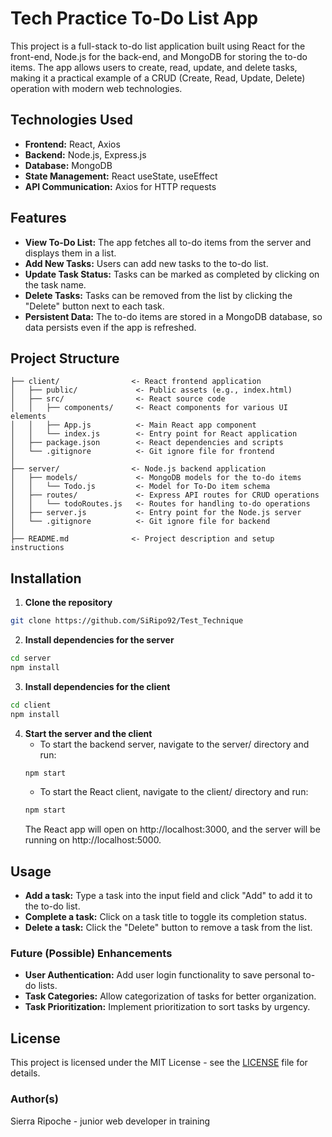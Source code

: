 # Tech Practice To-Do List App
This project is a full-stack to-do list application built using React for the front-end, Node.js for the back-end, and MongoDB for storing the to-do items. The app allows users to create, read, update, and delete tasks, making it a practical example of a CRUD (Create, Read, Update, Delete) operation with modern web technologies.

## Technologies Used
- **Frontend:** React, Axios
- **Backend:** Node.js, Express.js
- **Database:** MongoDB
- **State Management:** React useState, useEffect
- **API Communication:** Axios for HTTP requests

## Features
- **View To-Do List:** The app fetches all to-do items from the server and displays them in a list.
- **Add New Tasks:** Users can add new tasks to the to-do list.
- **Update Task Status:** Tasks can be marked as completed by clicking on the task name.
- **Delete Tasks:** Tasks can be removed from the list by clicking the "Delete" button next to each task.
- **Persistent Data:** The to-do items are stored in a MongoDB database, so data persists even if the app is refreshed.

## Project Structure
```text
├── client/                <- React frontend application
│   ├── public/             <- Public assets (e.g., index.html)
│   ├── src/                <- React source code
│   │   ├── components/     <- React components for various UI elements
│   │   ├── App.js          <- Main React app component
│   │   └── index.js        <- Entry point for React application
│   ├── package.json        <- React dependencies and scripts
│   └── .gitignore          <- Git ignore file for frontend
│
├── server/                <- Node.js backend application
│   ├── models/             <- MongoDB models for the to-do items
│   │   └── Todo.js         <- Model for To-Do item schema
│   ├── routes/             <- Express API routes for CRUD operations
│   │   └── todoRoutes.js   <- Routes for handling to-do operations
│   ├── server.js           <- Entry point for the Node.js server
│   └── .gitignore          <- Git ignore file for backend
│
├── README.md              <- Project description and setup instructions
```

## Installation
1. **Clone the repository**
```bash
git clone https://github.com/SiRipo92/Test_Technique
```
2. **Install dependencies for the server**
```bash
cd server
npm install
```
3. **Install dependencies for the client**
```bash
cd client
npm install
```
4. **Start the server and the client**
    - To start the backend server, navigate to the server/ directory and run:
    ```bash
    npm start
    ```
    - To start the React client, navigate to the client/ directory and run:
    ```bash
    npm start
    ````
    The React app will open on http://localhost:3000, and the server will be running on http://localhost:5000.

## Usage
- **Add a task:** Type a task into the input field and click "Add" to add it to the to-do list.
- **Complete a task:** Click on a task title to toggle its completion status.
- **Delete a task:** Click the "Delete" button to remove a task from the list.

### Future (Possible) Enhancements
- **User Authentication:** Add user login functionality to save personal to-do lists.
- **Task Categories:** Allow categorization of tasks for better organization.
- **Task Prioritization:** Implement prioritization to sort tasks by urgency.

## License

This project is licensed under the MIT License - see the [LICENSE](./LICENSE) file for details.


### Author(s)
Sierra Ripoche - junior web developer in training